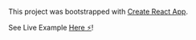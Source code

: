 This project was bootstrapped with [Create React App](https://github.com/facebook/create-react-app).

See Live Example [Here ⚡️](https://todos-with-react-typescript.netlify.app/)!
